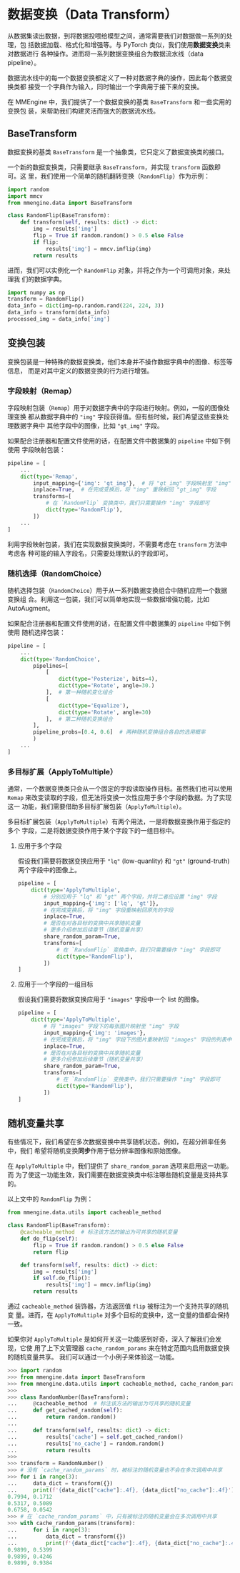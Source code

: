 # 数据变换（Data Transform）

从数据集读出数据，到将数据投喂给模型之间，通常需要我们对数据做一系列的处理，包
括数据加载、格式化和增强等。与 PyTorch 类似，我们使用**数据变换**类来对数据进行
各种操作。进而将一系列数据变换组合为数据流水线（data pipeline）。

数据流水线中的每一个数据变换都定义了一种对数据字典的操作，因此每个数据变换类都
接受一个字典作为输入，同时输出一个字典用于接下来的变换。

在 MMEngine 中，我们提供了一个数据变换的基类 `BaseTransform` 和一些实用的变换包
装，来帮助我们构建灵活而强大的数据流水线。

## BaseTransform

数据变换的基类 `BaseTransform` 是一个抽象类，它只定义了数据变换类的接口。

一个新的数据变换类，只需要继承 `BaseTransform`，并实现 `transform` 函数即可。这
里，我们使用一个简单的随机翻转变换（`RandomFlip`）作为示例：

```python
import random
import mmcv
from mmengine.data import BaseTransform

class RandomFlip(BaseTransform):
    def transform(self, results: dict) -> dict:
        img = results['img']
        flip = True if random.random() > 0.5 else False
        if flip:
            results['img'] = mmcv.imflip(img)
        return results
```

进而，我们可以实例化一个 `RandomFlip` 对象，并将之作为一个可调用对象，来处理我
们的数据字典。

```python
import numpy as np
transform = RandomFlip()
data_info = dict(img=np.random.rand(224, 224, 3))
data_info = transform(data_info)
processed_img = data_info['img']
```

## 变换包装

变换包装是一种特殊的数据变换类，他们本身并不操作数据字典中的图像、标签等信息，
而是对其中定义的数据变换的行为进行增强。

### 字段映射（Remap）

字段映射包装（`Remap`）用于对数据字典中的字段进行映射。例如，一般的图像处理变换
都从数据字典中的 `"img"` 字段获得值。但有些时候，我们希望这些变换处理数据字典中
其他字段中的图像，比如 `"gt_img"` 字段。

如果配合注册器和配置文件使用的话，在配置文件中数据集的 `pipeline` 中如下例使用
字段映射包装：

```python
pipeline = [
    ...
    dict(type='Remap',
        input_mapping={'img': 'gt_img'},  # 将 "gt_img" 字段映射至 "img" 字段
        inplace=True,  # 在完成变换后，将 "img" 重映射回 "gt_img" 字段
        transforms=[
            # 在 `RandomFlip` 变换类中，我们只需要操作 "img" 字段即可
            dict(type='RandomFlip'),
        ])
    ...
]
```

利用字段映射包装，我们在实现数据变换类时，不需要考虑在 `transform` 方法中考虑各
种可能的输入字段名，只需要处理默认的字段即可。

### 随机选择（RandomChoice）

随机选择包装（`RandomChoice`）用于从一系列数据变换组合中随机应用一个数据变换组
合。利用这一包装，我们可以简单地实现一些数据增强功能，比如 AutoAugment。

如果配合注册器和配置文件使用的话，在配置文件中数据集的 `pipeline` 中如下例使用
随机选择包装：

```python
pipeline = [
    ...
    dict(type='RandomChoice',
        pipelines=[
            [
                dict(type='Posterize', bits=4),
                dict(type='Rotate', angle=30.)
            ],  # 第一种随机变化组合
            [
                dict(type='Equalize'),
                dict(type='Rotate', angle=30)
            ],  # 第二种随机变换组合
        ],
        pipeline_probs=[0.4, 0.6]  # 两种随机变换组合各自的选用概率
        )
    ...
]
```

### 多目标扩展（ApplyToMultiple）

通常，一个数据变换类只会从一个固定的字段读取操作目标。虽然我们也可以使用
`Remap` 来改变读取的字段，但无法将变换一次性应用于多个字段的数据。为了实现这一
功能，我们需要借助多目标扩展包装（`ApplyToMultiple`）。

多目标扩展包装（`ApplyToMultiple`）有两个用法，一是将数据变换作用于指定的多个
字段，二是将数据变换作用于某个字段下的一组目标中。

1. 应用于多个字段

   假设我们需要将数据变换应用于 `"lq"` (low-quanlity) 和 `"gt"` (ground-truth)
   两个字段中的图像上。

   ```python
   pipeline = [
       dict(type='ApplyToMultiple',
           # 分别应用于 "lq" 和 "gt" 两个字段，并将二者应设置 "img" 字段
           input_mapping={'img': ['lq', 'gt']},
           # 在完成变换后，将 "img" 字段重映射回原先的字段
           inplace=True,
           # 是否在对各目标的变换中共享随机变量
           # 更多介绍参加后续章节（随机变量共享）
           share_random_param=True,
           transforms=[
               # 在 `RandomFlip` 变换类中，我们只需要操作 "img" 字段即可
               dict(type='RandomFlip'),
           ])
   ]
   ```

2. 应用于一个字段的一组目标

   假设我们需要将数据变换应用于 `"images"` 字段中一个 list 的图像。

   ```python
   pipeline = [
       dict(type='ApplyToMultiple',
           # 将 "images" 字段下的每张图片映射至 "img" 字段
           input_mapping={'img': 'images'},
           # 在完成变换后，将 "img" 字段下的图片重映射回 "images" 字段的列表中
           inplace=True,
           # 是否在对各目标的变换中共享随机变量
           # 更多介绍参加后续章节（随机变量共享）
           share_random_param=True,
           transforms=[
               # 在 `RandomFlip` 变换类中，我们只需要操作 "img" 字段即可
               dict(type='RandomFlip'),
           ])
   ]
   ```

## 随机变量共享

有些情况下，我们希望在多次数据变换中共享随机状态。例如，在超分辨率任务中，我们
希望将随机变换**同步**作用于低分辨率图像和原始图像。

在 `ApplyToMultiple` 中，我们提供了 `share_random_param` 选项来启用这一功能。而
为了使这一功能生效，我们需要在数据变换类中标注哪些随机变量是支持共享的。

以上文中的 `RandomFlip` 为例：

```python
from mmengine.data.utils import cacheable_method

class RandomFlip(BaseTransform):
    @cacheable_method  # 标注该方法的输出为可共享的随机变量
    def do_flip(self):
        flip = True if random.random() > 0.5 else False
        return flip

    def transform(self, results: dict) -> dict:
        img = results['img']
        if self.do_flip():
            results['img'] = mmcv.imflip(img)
        return results
```

通过 `cacheable_method` 装饰器，方法返回值 `flip` 被标注为一个支持共享的随机变
量。进而，在 `ApplyToMultiple` 对多个目标的变换中，这一变量的值都会保持一致。

如果你对 `ApplyToMultiple` 是如何开关这一功能感到好奇，深入了解我们会发现，它使
用了上下文管理器 `cache_random_params` 来在特定范围内启用数据变换的随机变量共享。
我们可以通过一个小例子来体验这一功能。

```python
>>> import random
>>> from mmengine.data import BaseTransform
>>> from mmengine.data.utils import cacheable_method, cache_random_params
>>>
>>> class RandomNumber(BaseTransform):
...     @cacheable_method  # 标注该方法的输出为可共享的随机变量
...     def get_cached_random(self):
...         return random.random()
... 
...     def transform(self, results: dict) -> dict:
...         results['cache'] = self.get_cached_random()
...         results['no_cache'] = random.random()
...         return results
>>>
>>> transform = RandomNumber()
>>> # 没有 `cache_random_params` 时，被标注的随机变量也不会在多次调用中共享
>>> for i in range(3):
...     data_dict = transform({})
...     print(f'{data_dict["cache"]:.4f}, {data_dict["no_cache"]:.4f}')
0.7994, 0.1712
0.5317, 0.5089
0.6758, 0.0542
>>> # 在 `cache_random_params` 中，只有被标注的随机变量会在多次调用中共享
>>> with cache_random_params(transform):
...     for i in range(3):
...         data_dict = transform({})
...         print(f'{data_dict["cache"]:.4f}, {data_dict["no_cache"]:.4f}')
0.9899, 0.5399
0.9899, 0.4246
0.9899, 0.9384
```
